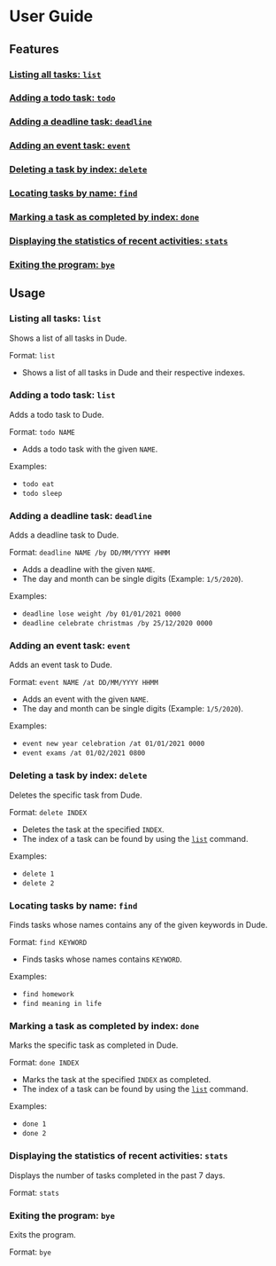 # User Guide

## Features
### [Listing all tasks: `list`](#list)
### [Adding a todo task: `todo`](#todo)
### [Adding a deadline task: `deadline`](#deadline)
### [Adding an event task: `event`](#event)
### [Deleting a task by index: `delete`](#delete)
### [Locating tasks by name: `find`](#find)
### [Marking a task as completed by index: `done`](#done)
### [Displaying the statistics of recent activities: `stats`](#stats)
### [Exiting the program: `bye`](#bye)

## Usage

### <a id="list"></a> Listing all tasks: `list`

Shows a list of all tasks in Dude.

Format: `list`
* Shows a list of all tasks in Dude and their respective indexes.

### <a id="todo"></a> Adding a todo task: `list`

Adds a todo task to Dude.

Format: `todo NAME`
* Adds a todo task with the given `NAME`.

Examples:
* `todo eat`
* `todo sleep`

### <a id="deadline"></a> Adding a deadline task: `deadline`

Adds a deadline task to Dude.

Format: `deadline NAME /by DD/MM/YYYY HHMM`
* Adds a deadline with the given `NAME`.
* The day and month can be single digits (Example: `1/5/2020`).

Examples:
* `deadline lose weight /by 01/01/2021 0000`
* `deadline celebrate christmas /by 25/12/2020 0000`

### <a id="event"></a> Adding an event task: `event`

Adds an event task to Dude.

Format: `event NAME /at DD/MM/YYYY HHMM`
* Adds an event with the given `NAME`.
* The day and month can be single digits (Example: `1/5/2020`).

Examples:
* `event new year celebration /at 01/01/2021 0000`
* `event exams /at 01/02/2021 0800`

### <a id="delete"></a> Deleting a task by index: `delete`

Deletes the specific task from Dude.

Format: `delete INDEX`
* Deletes the task at the specified `INDEX`.
* The index of a task can be found by using the [`list`](#list) command.

Examples:
* `delete 1`
* `delete 2`

### <a id="find"></a> Locating tasks by name: `find`

Finds tasks whose names contains any of the given keywords in Dude.

Format: `find KEYWORD`
* Finds tasks whose names contains `KEYWORD`.

Examples:
* `find homework`
* `find meaning in life`

### <a id="done"></a> Marking a task as completed by index: `done`

Marks the specific task as completed in Dude.

Format: `done INDEX`
* Marks the task at the specified `INDEX` as completed.
* The index of a task can be found by using the [`list`](#list) command.

Examples:
* `done 1`
* `done 2`

### <a id="stats"></a> Displaying the statistics of recent activities: `stats`

Displays the number of tasks completed in the past 7 days.

Format: `stats`

### <a id="bye"></a> Exiting the program: `bye`

Exits the program.

Format: `bye`
